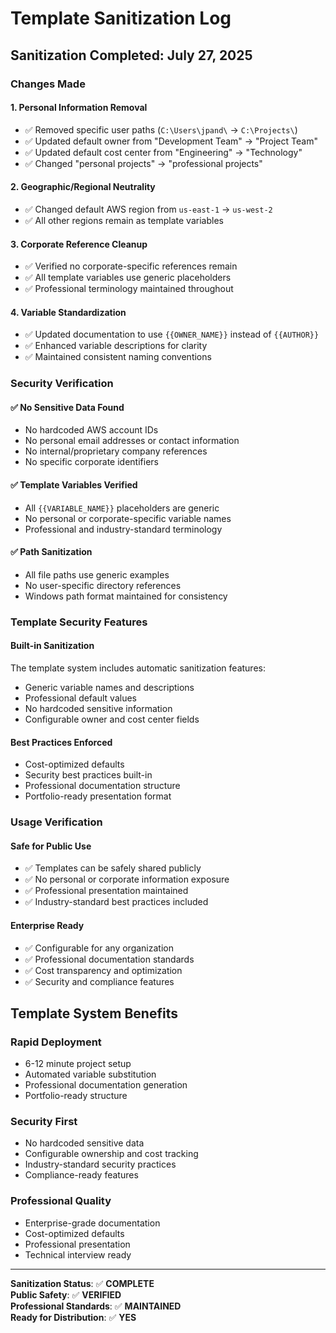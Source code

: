 # Template Sanitization Log

## Sanitization Completed: July 27, 2025

### Changes Made

#### 1. **Personal Information Removal**
- ✅ Removed specific user paths (`C:\Users\jpand\` → `C:\Projects\`)
- ✅ Updated default owner from "Development Team" → "Project Team"
- ✅ Updated default cost center from "Engineering" → "Technology"
- ✅ Changed "personal projects" → "professional projects"

#### 2. **Geographic/Regional Neutrality**
- ✅ Changed default AWS region from `us-east-1` → `us-west-2`
- ✅ All other regions remain as template variables

#### 3. **Corporate Reference Cleanup**
- ✅ Verified no corporate-specific references remain
- ✅ All template variables use generic placeholders
- ✅ Professional terminology maintained throughout

#### 4. **Variable Standardization**
- ✅ Updated documentation to use `{{OWNER_NAME}}` instead of `{{AUTHOR}}`
- ✅ Enhanced variable descriptions for clarity
- ✅ Maintained consistent naming conventions

### Security Verification

#### ✅ **No Sensitive Data Found**
- No hardcoded AWS account IDs
- No personal email addresses or contact information
- No internal/proprietary company references
- No specific corporate identifiers

#### ✅ **Template Variables Verified**
- All `{{VARIABLE_NAME}}` placeholders are generic
- No personal or corporate-specific variable names
- Professional and industry-standard terminology

#### ✅ **Path Sanitization**
- All file paths use generic examples
- No user-specific directory references
- Windows path format maintained for consistency

### Template Security Features

#### **Built-in Sanitization**
The template system includes automatic sanitization features:
- Generic variable names and descriptions
- Professional default values
- No hardcoded sensitive information
- Configurable owner and cost center fields

#### **Best Practices Enforced**
- Cost-optimized defaults
- Security best practices built-in
- Professional documentation structure
- Portfolio-ready presentation format

### Usage Verification

#### **Safe for Public Use**
- ✅ Templates can be safely shared publicly
- ✅ No personal or corporate information exposure
- ✅ Professional presentation maintained
- ✅ Industry-standard best practices included

#### **Enterprise Ready**
- ✅ Configurable for any organization
- ✅ Professional documentation standards
- ✅ Cost transparency and optimization
- ✅ Security and compliance features

## Template System Benefits

### **Rapid Deployment**
- 6-12 minute project setup
- Automated variable substitution
- Professional documentation generation
- Portfolio-ready structure

### **Security First**
- No hardcoded sensitive data
- Configurable ownership and cost tracking
- Industry-standard security practices
- Compliance-ready features

### **Professional Quality**
- Enterprise-grade documentation
- Cost-optimized defaults
- Professional presentation
- Technical interview ready

---

**Sanitization Status**: ✅ **COMPLETE**  
**Public Safety**: ✅ **VERIFIED**  
**Professional Standards**: ✅ **MAINTAINED**  
**Ready for Distribution**: ✅ **YES**
